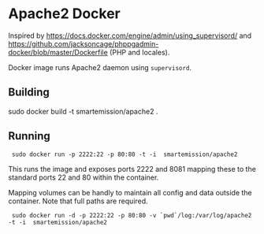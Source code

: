 # Apache2 Docker

Inspired by https://docs.docker.com/engine/admin/using_supervisord/ and
https://github.com/jacksoncage/phppgadmin-docker/blob/master/Dockerfile (PHP and locales).

Docker image runs Apache2 daemon using `supervisord`.


## Building

sudo docker build -t smartemission/apache2 .

## Running

     sudo docker run -p 2222:22 -p 80:80 -t -i  smartemission/apache2

This runs the image and exposes ports 2222 and 8081 mapping these to the standard
ports 22 and 80 within the container.

Mapping volumes can be handly to maintain all config and data outside the container. 
Note that full paths are required.

     sudo docker run -d -p 2222:22 -p 80:80 -v `pwd`/log:/var/log/apache2 -t -i  smartemission/apache2
  
